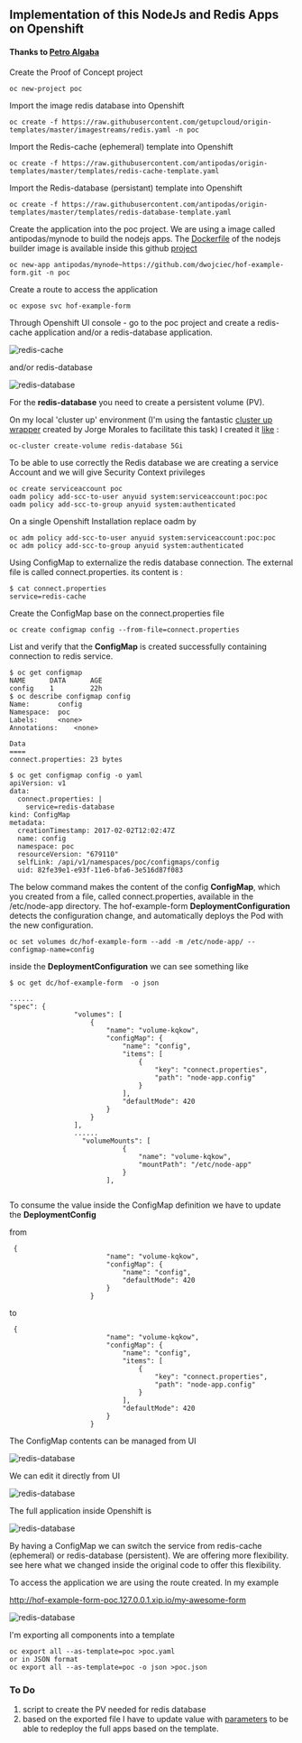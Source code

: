 ## Implementation of this NodeJs and Redis Apps on Openshift

#### Thanks to [Petro Algaba](https://github.com/antipodas)

Create the Proof of Concept project

```
oc new-project poc
```

Import the image redis database into Openshift

```
oc create -f https://raw.githubusercontent.com/getupcloud/origin-templates/master/imagestreams/redis.yaml -n poc
```

Import the Redis-cache (ephemeral) template into Openshift

```
oc create -f https://raw.githubusercontent.com/antipodas/origin-templates/master/templates/redis-cache-template.yaml
```

Import the Redis-database (persistant) template into Openshift
```
oc create -f https://raw.githubusercontent.com/antipodas/origin-templates/master/templates/redis-database-template.yaml
```


Create the application into the poc project. We are using a image called antipodas/mynode to build the nodejs apps. The [Dockerfile](https://raw.githubusercontent.com/antipodas/mynode/master/Dockerfile) of the nodejs builder image is available inside this github [project](https://github.com/antipodas/mynode)
 

```
oc new-app antipodas/mynode~https://github.com/dwojciec/hof-example-form.git -n poc
```

Create a route to access the application

```
oc expose svc hof-example-form
```


Through Openshift UI console - go to the poc project and create a redis-cache application and/or a redis-database application.

![redis-cache](https://raw.githubusercontent.com/dwojciec/hof-example-form/master/OSE/images/redis-cache.png)

and/or redis-database

![redis-database](https://raw.githubusercontent.com/dwojciec/hof-example-form/master/OSE/images/redis-database.png)

For the **redis-database** you need to create a persistent volume (PV).
 
On my local 'cluster up' environment (I'm using the fantastic [cluster up wrapper](https://github.com/openshift-evangelists/oc-cluster-wrapper) created by Jorge Morales to facilitate this task) I created it [like](https://github.com/openshift-evangelists/oc-cluster-wrapper#oc-cluster-create-volume) :

```
oc-cluster create-volume redis-database 5Gi
``` 

To be able to use correctly the Redis database we are creating a service Account and we will give Security Context privileges

```
oc create serviceaccount poc
oadm policy add-scc-to-user anyuid system:serviceaccount:poc:poc
oadm policy add-scc-to-group anyuid system:authenticated
```
On a single Openshift Installation replace oadm by

```
oc adm policy add-scc-to-user anyuid system:serviceaccount:poc:poc
oc adm policy add-scc-to-group anyuid system:authenticated

```

Using ConfigMap to externalize the redis database connection. The external file is called connect.properties. its content is :


```
$ cat connect.properties
service=redis-cache
```

Create the ConfigMap base on the connect.properties file

```
oc create configmap config --from-file=connect.properties
```

List and verify that the **ConfigMap** is created successfully containing connection to redis service. 

```
$ oc get configmap
NAME      DATA      AGE
config    1         22h
$ oc describe configmap config
Name:		config
Namespace:	poc
Labels:		<none>
Annotations:	<none>

Data
====
connect.properties:	23 bytes

$ oc get configmap config -o yaml
apiVersion: v1
data:
  connect.properties: |
    service=redis-database
kind: ConfigMap
metadata:
  creationTimestamp: 2017-02-02T12:02:47Z
  name: config
  namespace: poc
  resourceVersion: "679110"
  selfLink: /api/v1/namespaces/poc/configmaps/config
  uid: 82fe39e1-e93f-11e6-bfa6-3e516d87f083
```



The below command makes the content of the config **ConfigMap**, which you created from a file, called connect.properties, available in the /etc/node-app directory. The hof-example-form **DeploymentConfiguration** detects the configuration change, and automatically deploys the Pod with the new configuration. 


```
oc set volumes dc/hof-example-form --add -m /etc/node-app/ --configmap-name=config
```

inside the **DeploymentConfiguration**  we can see something like 

```
$ oc get dc/hof-example-form  -o json

......
"spec": {
                "volumes": [
                    {
                        "name": "volume-kqkow",
                        "configMap": {
                            "name": "config",
                            "items": [
                                {
                                    "key": "connect.properties",
                                    "path": "node-app.config"
                                }
                            ],
                            "defaultMode": 420
                        }
                    }
                ],
                ......
                  "volumeMounts": [
                            {
                                "name": "volume-kqkow",
                                "mountPath": "/etc/node-app"
                            }
                        ],
                
```

To consume the value inside the ConfigMap definition we have to update the **DeploymentConfig**
 
from 

```
 {
                        "name": "volume-kqkow",
                        "configMap": {
                            "name": "config",
                            "defaultMode": 420
                        }
                    }
```
to

```
 {
                        "name": "volume-kqkow",
                        "configMap": {
                            "name": "config",
                            "items": [
                                {
                                    "key": "connect.properties",
                                    "path": "node-app.config"
                                }
                            ],
                            "defaultMode": 420
                        }
                    }
```

The ConfigMap contents can be managed from UI 

![redis-database](https://raw.githubusercontent.com/dwojciec/hof-example-form/master/OSE/images/configmap.png)

We can edit it directly from UI

![redis-database](https://raw.githubusercontent.com/dwojciec/hof-example-form/master/OSE/images/configmap-edit.png)

The full application inside Openshift is
 

![redis-database](https://raw.githubusercontent.com/dwojciec/hof-example-form/master/OSE/images/beis-apps.png)

By having a ConfigMap we can switch the service from redis-cache (ephemeral) or redis-database (persistent). We are offering more flexibility. see here what we changed inside the original code to offer this flexibility.


To access the application we are using the route created. 
In my example
 
http://hof-example-form-poc.127.0.0.1.xip.io/my-awesome-form 


![redis-database](https://raw.githubusercontent.com/dwojciec/hof-example-form/master/OSE/images/apps-running.png)


I'm exporting all components into a template

```
oc export all --as-template=poc >poc.yaml
or in JSON format
oc export all --as-template=poc -o json >poc.json
```


### To Do

1. script to create the PV needed for redis database
2. based on the exported file I have to update value with [parameters](https://docs.openshift.org/latest/dev_guide/templates.html#writing-parameters) to be able to redeploy the full apps based on the template.
